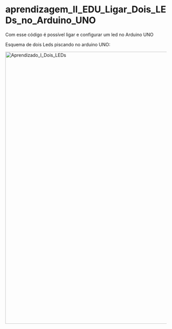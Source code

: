 # aprendizagem_II_EDU_Ligar_Dois_LEDs_no_Arduino_UNO
Com esse código é possível ligar e configurar um led no Arduino UNO 

Esquema de dois Leds piscando no arduino UNO: 



<img width="1228" height="848" alt="Aprendizado_I_Dois_LEDs" src="https://github.com/user-attachments/assets/8ffa45d7-8d02-4b95-b79d-92605281a5e0" />
